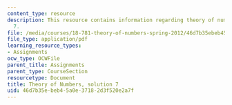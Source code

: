 ```yaml
---
content_type: resource
description: This resource contains information regarding theory of numbers, solution
  7.
file: /media/courses/18-781-theory-of-numbers-spring-2012/46d7b35ebeb45a0e37182d3f520e2a7f_MIT18_781S12_pset7sol.pdf
file_type: application/pdf
learning_resource_types:
- Assignments
ocw_type: OCWFile
parent_title: Assignments
parent_type: CourseSection
resourcetype: Document
title: Theory of Numbers, solution 7
uid: 46d7b35e-beb4-5a0e-3718-2d3f520e2a7f
---
```

